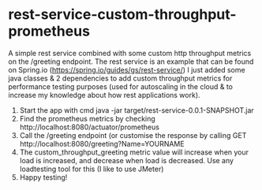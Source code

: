 # rest-service-custom-throughput-prometheus
A simple rest service combined with some custom http throughput metrics on the /greeting endpoint. The rest service is an example that can be found on Spring.io (https://spring.io/guides/gs/rest-service/)
I just added some java classes & 2 dependencies to add custom throughput metrics for performance testing purposes (used for autoscaling in the cloud & to increase my knowledge about how rest applications work).

1. Start the app with cmd java -jar target/rest-service-0.0.1-SNAPSHOT.jar
2. Find the prometheus metrics by checking http://localhost:8080/actuator/prometheus
3. Call the /greeting endpoint (or customise the response by calling GET http://localhost:8080/greeting?Name=YOURNAME
4. The custom_throughput_greeting metric value will increase when your load is increased, and decrease when load is decreased. Use any loadtesting tool for this (I like to use JMeter)
5. Happy testing!

